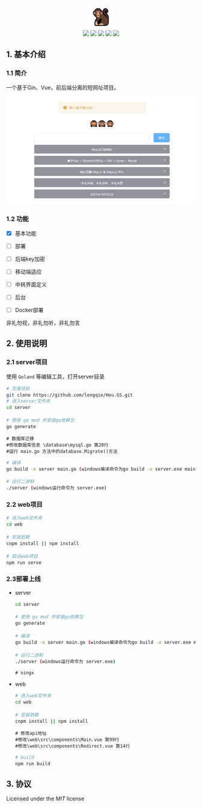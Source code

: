 <div align=center>
<img src="./static/hou.png"/>
</div>
<div align=center>
<img src="https://img.shields.io/badge/golang-1.14.2-blue"/>
<img src="https://img.shields.io/badge/gin-1.7.6-lightBlue"/>
<img src="https://img.shields.io/badge/gorm-1.21.16-red"/>
<img src="https://img.shields.io/badge/vue-3.2.16-brightgreen"/>
<img src="https://img.shields.io/badge/element--plus-1.1.0beta24-green"/>
</div>


## 1. 基本介绍

### 1.1 简介

一个基于Gin、Vue，前后端分离的短网址项目。

![](.\static\dome.jpg)

### 1.2 功能

- [x]   基本功能

- [ ]   部署

- [ ]   后端key加密

- [ ]   移动端适应

- [ ]   中转界面定义

- [ ]   后台

- [ ]   Docker部署

    

非礼勿视，非礼勿听，非礼勿言

## 2. 使用说明

### 2.1 server项目

使用 `Goland` 等编辑工具，打开server目录

```bash
# 克隆项目
git clone https://github.com/lengqie/Hou.GS.git
# 进入server文件夹
cd server

# 使用 go mod 并安装go依赖包
go generate
```
```
# 数据库迁移
#修改数据库信息 \database\mysql.go 第20行
#运行 main.go 方法中的database.Migrate()方法
```

```bash
# 编译 
go build -o server main.go (windows编译命令为go build -o server.exe main.go )

# 运行二进制
./server (windows运行命令为 server.exe)
```

### 2.2 web项目

```bash
# 进入web文件夹
cd web

# 安装依赖
cnpm install || npm install

# 启动web项目
npm run serve
```

### 2.3部署上线


- server

  ```bash
  cd server
  
  # 使用 go mod 并安装go依赖包
  go generate
  
  # 编译 
  go build -o server main.go (windows编译命令为go build -o server.exe main.go )
  
  # 运行二进制
  ./server (windows运行命令为 server.exe)
  ```
  
  ```
  # ningx
  ```


- web

  ```bash
  # 进入web文件夹
  cd web
  
  # 安装依赖
  cnpm install || npm install
  ```
  
  ```
  # 修改api地址
  #修改\web\src\components\Main.vue 第99行
  #修改\web\src\components\Redirect.vue 第14行
  ```
  
  ```bash
  # build
  npm run build
  ```
  


## 3. 协议

Licensed under the *MIT* license